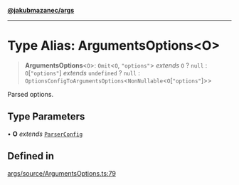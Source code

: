 [**@jakubmazanec/args**](../README.md)

---

# Type Alias: ArgumentsOptions\<O\>

> **ArgumentsOptions**\<`O`\>: `Omit`\<`O`, `"options"`\> _extends_ `O` ? `null` :
> `O`\[`"options"`\] _extends_ `undefined` ? `null` :
> `OptionsConfigToArgumentsOptions`\<`NonNullable`\<`O`\[`"options"`\]\>\>

Parsed options.

## Type Parameters

• **O** _extends_ [`ParserConfig`](ParserConfig.md)

## Defined in

[args/source/ArgumentsOptions.ts:79](https://github.com/jakubmazanec/tools/blob/4bb343d3736e4f9f11a014de3241c6054262151e/packages/args/source/ArgumentsOptions.ts#L79)
